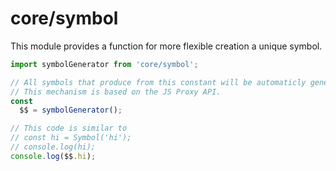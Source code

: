 # core/symbol

This module provides a function for more flexible creation a unique symbol.

```ts
import symbolGenerator from 'core/symbol';

// All symbols that produce from this constant will be automaticly generated by the first touch.
// This mechanism is based on the JS Proxy API.
const
  $$ = symbolGenerator();

// This code is similar to
// const hi = Symbol('hi');
// console.log(hi);
console.log($$.hi);
```
